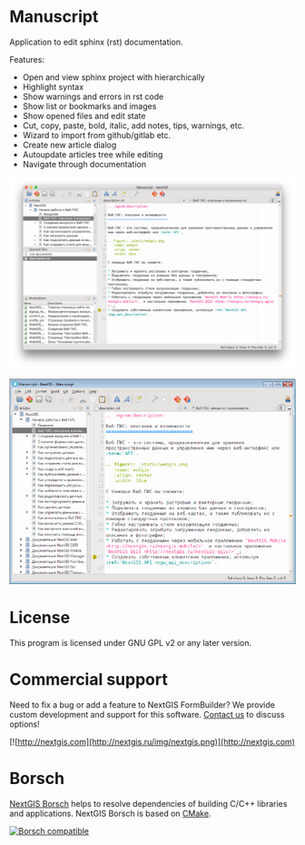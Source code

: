 # Manuscript

Application to edit sphinx (rst) documentation.

Features:

* Open and view sphinx project with hierarchically
* Highlight syntax
* Show warnings and errors in rst code
* Show list or bookmarks and images
* Show opened files and edit state
* Cut, copy, paste, bold, italic, add notes, tips, warnings, etc.
* Wizard to import from github/gitlab etc.
* Create new article dialog
* Autoupdate articles tree while editing
* Navigate through documentation 

![Screenshot_1](/art/manuscript_macos_ru.png)

![Screenshot_2](/art/manuscript_win_ru.png)

# License

This program is licensed under GNU GPL v2 or any later version.

# Commercial support

Need to fix a bug or add a feature to NextGIS FormBuilder? We provide custom development and support for this software. [Contact us](http://nextgis.com/contact/) to discuss options!

[![http://nextgis.com](http://nextgis.ru/img/nextgis.png)](http://nextgis.com)

# Borsch

[NextGIS Borsch](https://github.com/nextgis-borsch/borsch) helps to resolve
dependencies of building C/C++ libraries and applications. NextGIS Borsch is based on [CMake](https://cmake.org/).

[![Borsch compatible](https://img.shields.io/badge/Borsch-compatible-orange.svg?style=flat)](https://github.com/nextgis-borsch/borsch)
